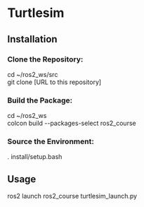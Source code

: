 # Turtlesim

## Installation

### Clone the Repository:

cd ~/ros2_ws/src  
git clone [URL to this repository]

### Build the Package:

cd ~/ros2_ws  
colcon build --packages-select ros2_course

### Source the Environment:

. install/setup.bash

## Usage
ros2 launch ros2_course turtlesim_launch.py

